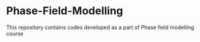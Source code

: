 # Phase-Field-Modelling
This repository contains codes developed as a part of Phase field modelling course

